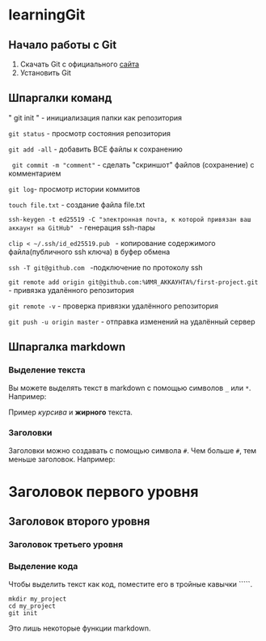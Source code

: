 # learningGit
## Начало работы с Git
1. Скачать Git с официального [сайта](https://git-scm.com/downloads)
2. Установить Git

## Шпаргалки команд
" git init " - инициализация папки как репозитория


````` git status ````` - просмотр состояния репозитория


````` git add -all ````` - добавить ВСЕ файлы к сохранению


````` git commit -m "comment"````` - сделать "скриншот" файлов (сохранение) с комментарием


````` git log `````- просмотр истории коммитов


````` touch file.txt ````` - создание файла file.txt


`````ssh-keygen -t ed25519 -C "электронная почта, к которой привязан ваш аккаунт на GitHub" ````` - генерация ssh-пары 


``````clip < ~/.ssh/id_ed25519.pub `````` - копирование содержимого файла(публичного ssh ключа) в буфер обмена



``````ssh -T git@github.com `````` -подключение по протоколу ssh



``````git remote add origin git@github.com:%ИМЯ_АККАУНТА%/first-project.git `````` - привязка удалённого репозитория 


`````git remote -v````` - проверка привязки удалённого репозитория


`````git push -u origin master````` -  отправка изменений на удалённый сервер

## Шпаргалка markdown

### Выделение текста

Вы можете выделять текст в markdown с помощью символов `_` или `*`. Например:

Пример _курсива_ и **жирного** текста.

### Заголовки

Заголовки можно создавать с помощью символа `#`. Чем больше `#`, тем меньше заголовок. Например:

# Заголовок первого уровня
## Заголовок второго уровня
### Заголовок третьего уровня

### Выделение кода

Чтобы выделить текст как код, поместите его в тройные кавычки `````. 

```
mkdir my_project
cd my_project
git init
```
Это лишь некоторые функции markdown.
